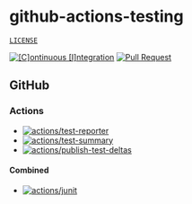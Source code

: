 # github-actions-testing

[`LICENSE`](./LICENSE.md)

[![[C]ontinuous [I]ntegration](https://github.com/percebus/github-actions-testing/actions/workflows/always.yml/badge.svg)](https://github.com/percebus/github-actions-testing/actions/workflows/always.yml) [![Pull Request](https://github.com/percebus/github-actions-testing/actions/workflows/pull_request.yml/badge.svg)](https://github.com/percebus/github-actions-testing/actions/workflows/pull_request.yml)

## GitHub

### Actions

- [![actions/test-reporter](https://github.com/percebus/github-actions-testing/actions/workflows/action_test-reporter.yml/badge.svg)](https://github.com/percebus/github-actions-testing/actions/workflows/action_test-reporter.yml)
- [![actions/test-summary](https://github.com/percebus/github-actions-testing/actions/workflows/action_test-summary.yml/badge.svg)](https://github.com/percebus/github-actions-testing/actions/workflows/action_test-summary.yml)
- [![actions/publish-test-deltas](https://github.com/percebus/github-actions-testing/actions/workflows/action_publish-test-deltas.yml/badge.svg)](https://github.com/percebus/github-actions-testing/actions/workflows/action_publish-test-deltas.yml)

#### Combined

- [![actions/junit](https://github.com/percebus/github-actions-testing/actions/workflows/action_junit.yml/badge.svg)](https://github.com/percebus/github-actions-testing/actions/workflows/action_junit.yml)
